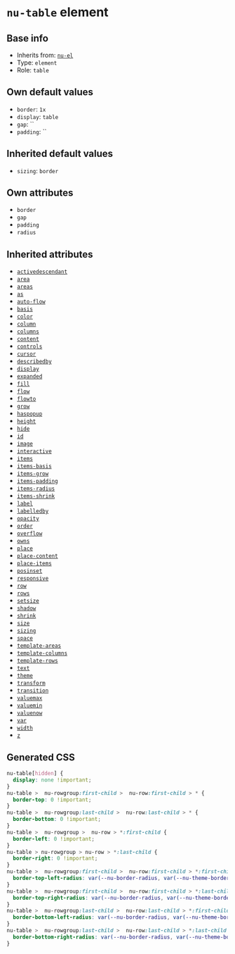 # `nu-table` element

## Base info
* Inherits from: [`nu-el`](./nu-el.md)
* Type: `element`
* Role: `table`


## Own default values
* `border`: `1x`
* `display`: `table`
* `gap`: ``
* `padding`: ``

## Inherited default values
* `sizing`: `border`


## Own attributes
* `border`
* `gap`
* `padding`
* `radius`


## Inherited attributes
* [`activedescendant`](../attributes/activedescendant.md)
* [`area`](../attributes/area.md)
* [`areas`](../attributes/areas.md)
* [`as`](../attributes/as.md)
* [`auto-flow`](../attributes/auto-flow.md)
* [`basis`](../attributes/basis.md)
* [`color`](../attributes/color.md)
* [`column`](../attributes/column.md)
* [`columns`](../attributes/columns.md)
* [`content`](../attributes/content.md)
* [`controls`](../attributes/controls.md)
* [`cursor`](../attributes/cursor.md)
* [`describedby`](../attributes/describedby.md)
* [`display`](../attributes/display.md)
* [`expanded`](../attributes/expanded.md)
* [`fill`](../attributes/fill.md)
* [`flow`](../attributes/flow.md)
* [`flowto`](../attributes/flowto.md)
* [`grow`](../attributes/grow.md)
* [`haspopup`](../attributes/haspopup.md)
* [`height`](../attributes/height.md)
* [`hide`](../attributes/hide.md)
* [`id`](../attributes/id.md)
* [`image`](../attributes/image.md)
* [`interactive`](../attributes/interactive.md)
* [`items`](../attributes/items.md)
* [`items-basis`](../attributes/items-basis.md)
* [`items-grow`](../attributes/items-grow.md)
* [`items-padding`](../attributes/items-padding.md)
* [`items-radius`](../attributes/items-radius.md)
* [`items-shrink`](../attributes/items-shrink.md)
* [`label`](../attributes/label.md)
* [`labelledby`](../attributes/labelledby.md)
* [`opacity`](../attributes/opacity.md)
* [`order`](../attributes/order.md)
* [`overflow`](../attributes/overflow.md)
* [`owns`](../attributes/owns.md)
* [`place`](../attributes/place.md)
* [`place-content`](../attributes/place-content.md)
* [`place-items`](../attributes/place-items.md)
* [`posinset`](../attributes/posinset.md)
* [`responsive`](../attributes/responsive.md)
* [`row`](../attributes/row.md)
* [`rows`](../attributes/rows.md)
* [`setsize`](../attributes/setsize.md)
* [`shadow`](../attributes/shadow.md)
* [`shrink`](../attributes/shrink.md)
* [`size`](../attributes/size.md)
* [`sizing`](../attributes/sizing.md)
* [`space`](../attributes/space.md)
* [`template-areas`](../attributes/template-areas.md)
* [`template-columns`](../attributes/template-columns.md)
* [`template-rows`](../attributes/template-rows.md)
* [`text`](../attributes/text.md)
* [`theme`](../attributes/theme.md)
* [`transform`](../attributes/transform.md)
* [`transition`](../attributes/transition.md)
* [`valuemax`](../attributes/valuemax.md)
* [`valuemin`](../attributes/valuemin.md)
* [`valuenow`](../attributes/valuenow.md)
* [`var`](../attributes/var.md)
* [`width`](../attributes/width.md)
* [`z`](../attributes/z.md)

## Generated CSS
```css
nu-table[hidden] {
  display: none !important;
}
nu-table >  nu-rowgroup:first-child >  nu-row:first-child > * {
  border-top: 0 !important;
}
nu-table >  nu-rowgroup:last-child >  nu-row:last-child > * {
  border-bottom: 0 !important;
}
nu-table >  nu-rowgroup >  nu-row > *:first-child {
  border-left: 0 !important;
}
nu-table > nu-rowgroup > nu-row > *:last-child {
  border-right: 0 !important;
}
nu-table >  nu-rowgroup:first-child >  nu-row:first-child > *:first-child {
  border-top-left-radius: var(--nu-border-radius, var(--nu-theme-border-radius));
}
nu-table >  nu-rowgroup:first-child >  nu-row:first-child > *:last-child {
  border-top-right-radius: var(--nu-border-radius, var(--nu-theme-border-radius));
}
nu-table >  nu-rowgroup:last-child >  nu-row:last-child > *:first-child {
  border-bottom-left-radius: var(--nu-border-radius, var(--nu-theme-border-radius));
}
nu-table >  nu-rowgroup:last-child >  nu-row:last-child > *:last-child {
  border-bottom-right-radius: var(--nu-border-radius, var(--nu-theme-border-radius));
}
```
